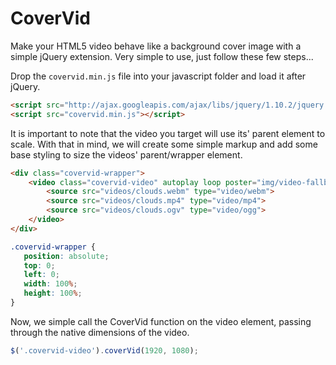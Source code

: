 CoverVid
========

Make your HTML5 video behave like a background cover image with a simple jQuery extension. Very simple to use, just follow these few steps...

Drop the <code>covervid.min.js</code> file into your javascript folder and load it after jQuery.
```html
<script src="http://ajax.googleapis.com/ajax/libs/jquery/1.10.2/jquery.min.js"></script>
<script src="covervid.min.js"></script>
 ```
 
It is important to note that the video you target will use its' parent element to scale. With that in mind, we will create some simple markup and add some base styling to size the videos' parent/wrapper element.
```html
<div class="covervid-wrapper">
    <video class="covervid-video" autoplay loop poster="img/video-fallback.png">
        <source src="videos/clouds.webm" type="video/webm">
        <source src="videos/clouds.mp4" type="video/mp4">
        <source src="videos/clouds.ogv" type="video/ogg">
    </video>
</div>
 ```
 ```css
.covervid-wrapper {
    position: absolute;
    top: 0;
    left: 0;
    width: 100%;
    height: 100%;
}
 ```
Now, we simple call the CoverVid function on the video element, passing through the native dimensions of the video.
```javascript
$('.covervid-video').coverVid(1920, 1080);
 ```

